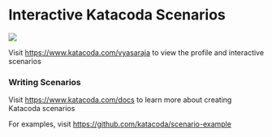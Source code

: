 # Interactive Katacoda Scenarios

[![](http://shields.katacoda.com/katacoda/vyasaraja/count.svg)](https://www.katacoda.com/vyasaraja "Get your profile on Katacoda.com")

Visit https://www.katacoda.com/vyasaraja to view the profile and interactive scenarios

### Writing Scenarios
Visit https://www.katacoda.com/docs to learn more about creating Katacoda scenarios

For examples, visit https://github.com/katacoda/scenario-example
